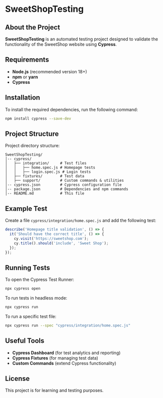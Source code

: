 # SweetShopTesting

## About the Project
**SweetShopTesting** is an automated testing project designed to validate the functionality of the SweetShop website using **Cypress**.

## Requirements
- **Node.js** (recommended version 18+)
- **npm** or **yarn**
- **Cypress**

## Installation

To install the required dependencies, run the following command:

```bash
npm install cypress --save-dev
```

## Project Structure

Project directory structure:
```
SweetShopTesting/
│-- cypress/
│   ├── integration/     # Test files
│   │   ├── home.spec.js # Homepage tests
│   │   ├── login.spec.js # Login tests
│   ├── fixtures/        # Test data
│   ├── support/         # Custom commands & utilities
│-- cypress.json         # Cypress configuration file
│-- package.json         # Dependencies and npm commands
│-- README.md            # This file
```

## Example Test

Create a file `cypress/integration/home.spec.js` and add the following test:

```javascript
describe('Homepage title validation', () => {
  it('Should have the correct title', () => {
    cy.visit('https://sweetshop.com');
    cy.title().should('include', 'Sweet Shop');
  });
});
```

## Running Tests

To open the Cypress Test Runner:

```bash
npx cypress open
```

To run tests in headless mode:

```bash
npx cypress run
```

To run a specific test file:

```bash
npx cypress run --spec "cypress/integration/home.spec.js"
```

## Useful Tools
- **Cypress Dashboard** (for test analytics and reporting)
- **Cypress Fixtures** (for managing test data)
- **Custom Commands** (extend Cypress functionality)

## License
This project is for learning and testing purposes.
